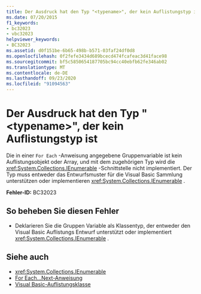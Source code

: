 ```yaml
---
title: Der Ausdruck hat den Typ "<typename>", der kein Auflistungstyp ist
ms.date: 07/20/2015
f1_keywords:
- bc32023
- vbc32023
helpviewer_keywords:
- BC32023
ms.assetid: d0f151be-6b65-498b-b571-03faf24df0d8
ms.openlocfilehash: 0f2fefe3434d689bcecd474fcafeac3d41face98
ms.sourcegitcommit: bf5c5850654187705bc94cc40ebfb62fe346ab02
ms.translationtype: MT
ms.contentlocale: de-DE
ms.lasthandoff: 09/23/2020
ms.locfileid: "91094563"
---
```

# <a name="expression-is-of-type-typename-which-is-not-a-collection-type"></a>Der Ausdruck hat den Typ "\<typename>", der kein Auflistungstyp ist

Die in einer `For Each` -Anweisung angegebene Gruppenvariable ist kein Auflistungsobjekt oder Array, und mit dem zugehörigen Typ wird die <xref:System.Collections.IEnumerable> -Schnittstelle nicht implementiert. Der Typ muss entweder das Entwurfsmuster für die Visual Basic Sammlung unterstützen oder implementieren <xref:System.Collections.IEnumerable> .  
  
 **Fehler-ID:** BC32023  
  
## <a name="to-correct-this-error"></a>So beheben Sie diesen Fehler  
  
- Deklarieren Sie die Gruppen Variable als Klassentyp, der entweder den Visual Basic Auflistungs Entwurf unterstützt oder implementiert <xref:System.Collections.IEnumerable> .  
  
## <a name="see-also"></a>Siehe auch

- <xref:System.Collections.IEnumerable>
- [For Each...Next-Anweisung](../language-reference/statements/for-each-next-statement.md)
- [Visual Basic-Auflistungsklasse](../programming-guide/concepts/collections.md#visual-basic-collection-class)
